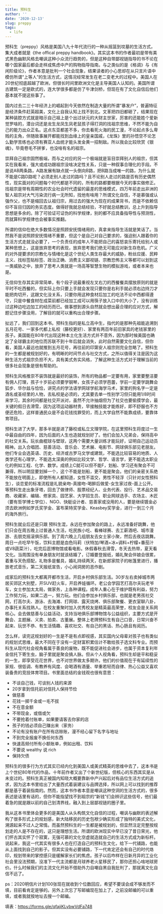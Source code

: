```yaml
---
title: 预科生
author: ''
date: '2020-12-13'
slug: preppy
tags:
  - life
---
```


预科生（preppy）风格是美国八九十年代流行的一种从摇篮到坟墓的生活方式，集大成者就是《the offical preppy handbook》。其实这本书的作者最初是带有美式黑色幽默风格去嘲讽这种小众流行趋势的，但是这种自带鄙视链指导的书不论在哪个国家最后都会走样成焦虑中产的购物指导指南。与之类似的是《格调》与《有闲阶级论》，作者本意是批判一个社会现象，结果读者的小心思却在从只言片语中模仿所谓“上等人”的生活方式，这情况经常发生在老二变老大的过程中。美国人在20世纪彻底超越了欧洲，但很长时间里欧洲文化是主导美国人认知的。美国所谓古建筑一定是欧式的，连大学很多都是仿了牛津剑桥，但现在有了文化自信后他们基本就不提这些事了。

国内过去二三十年经济上的崛起到今天依然在制造大量的所谓“暴发户”，普遍特征是经济条件赶英超美，文化上自我认知上找不到北。文革把四旧都砸了，结果现在某种装腔方式就是暗示自己祖上是个出过状元的大财主世家，厉害的还能姓个爱新觉罗啥的，潜台词还是龙生龙凤生凤老鼠孩子得打洞的找祖宗思维，不然不能为自己的能力出众正名。这点东亚都差不多，你去看死火海的民工漫，不论起点多么卑贱的主角，伴随故事展开都能找到血缘上的皇亲国戚，《龙珠》里的孙悟空不论怎么勤学苦练也必须有赛亚人血统才能头发金黄一招制敌。所以我会比较欣赏《银魂》，毕竟卷毛不拼爹，也没啥有名的祖宗。

崇拜自己祖宗固然极端，而与之对应的另一个极端就是盲目崇拜别人的祖宗，但其实在我看来，强大或成功跟祖宗没啥决定性关系，只是一种叙事合理化的手段。不是说AB两条路，A路发展有缺点就一头倒向B路，把B路当成唯一的路，为什么就不能是C路D路呢？必须走别人走过的路吗？且不论别人走过的路是否有历史偶然性，现实面对的问题每个时代都是不同的，所有的路都要根据今天的事实做修正。找祖宗是带有周期性的农业社会时代遗留的最差的思维模式，四万年前走出非洲的智人祖宗对大气污染流行病一无所知，找他有啥用？所谓文化自信，不是慕强或认强作父，也不是缩回去认祖归宗，用过去的强大为现在的成果背书，而是不依赖信仰不盲目归因的务实态度。做得好我就总结经验，不好就总结教训，总上升到指导思想是多余的。除了可验证可证伪的科学规律，别的都不应具备指导性与预测性，而就算科学规律也会被事实推翻。

所谓的信仰在绝大多数情况是照顾安抚情绪用的，真拿来指导生活就是笑话了。当然我不是说照顾安抚情绪不重要，但这个是自己对自己要求的，强迫别人跟着你的生活方式走就没必要了，一个负责任的成年人不能把自己的喜怒哀乐寄托给别人或某种思想上，这是放弃思考的表现，放弃思考我们绝无可能应对新生存危机。广义的对外提要求的宗教化与情绪化是这个世纪人类生存最大的威胁，粉丝应援、民粹主义、找标签贴标签、政治正确、消费主义鄙视链、宗教恐怖主义等都可以划到这一类威胁之中，放弃了思考人类就是一场高等智慧生物的模拟游戏，或者本来也是。

无信仰生存其实非常简单，有个段子说最重视左叉右刀的西餐餐具摆放原则的就是平时不吃西餐的，但实际上你只要上手就会发现只要你是右利手就必须右边持刀才能把肉切开，这跟文化没关系，只要你用这种食材后加工的吃法不论中西都得遵守，只是中餐食材在成菜前都已经加工成可以用筷子放入口中的大小了，没有训练过这种边吃边加工的经历而已。做事想到源头自然就会想出最合理的应对方式，解题记住步骤没用，了解目的就可以重构出合理步骤。

扯远了，我们回到这本书。预科生指的是私立高中生，指代的是那种先祖能追溯到五月花号、一家多代都上私校（藤校更好）、家里有两百年前旧家具的老钱家里的孩子。美国能在80年代出现这种本土化生活方式并不意外，因为那时候美国也确定了全球霸主的地位而苏联不到十年后就会消失，此时自然需要文化自信，但你看，美国人最远也就推到五月花号，再往前的印第安人祖宗则完全忽略了。预科生的一生都是被规划好的，有明晰的时间节点与社交方式，之所以值得关注是因为这种生活方式祖宗负担不大，具有美式务实风格，了解这种生活方式对于理解当前的很多社会现象是很有帮助的。

预科生风格推崇不装饰就是最好的装饰，所有的物品都一定要有用，家里要整洁要有佣人打理，孩子十岁前必须要学钢琴，女孩子必须学芭蕾，学前一定要学跳舞会狐步、华尔兹与恰恰，讲究点的学法语学网球学航海学马术，家里的狗名字一定是酒名或圣经里的人物，去私校是必须的，尤其要去单一性别学习但只能用1/8时间来学习，其余时间都是社交开派对，虽然不允许抽烟但为了社交也要偷摸学会，最关键的假日去滑雪，因为这项运动器材贵，早接触技能才能练好，即不舒服也不方便还危险，这样普通民众是不会花钱找罪受的，而上大学自然不能靠成绩，要靠体育项目。

预科生进了大学，那多半就是进了藤校或私立文理学院，在这里预科生将度过一生中最自由的四年，因为后面的人生也造就规划好了。他们会加入兄弟会，保持高中的社交关系。玩长曲棍球与壁球，这两个需要大量训练才能玩好，证明自己运动员精神。出入合唱团、慈善活动、音乐会、艺术展、电影节、网球俱乐部见老朋友。他们专业会选英语、历史、经济或古罗马文学或建筑，不能选比较容易的地质、人类学还有心理学，不能选太深奥的例如比较文学、哲学、语言学，更不能选太职业化的例如工程、化学、数学。成绩上C就可以但不能F，划船、学习还有聚会不可兼得，所以明显要划掉一个，这个不能是划船，更不能是聚会。他们的亲密关系绝不能放在明面上，即使所有人都知道，女性不滥交，男性不轻浮（只针对女性预科生），谈恋爱的标准流程是礼貌亲吻-真接吻-喝醉后做爱-女生家过夜-面上公开。等预科生走出象牙塔，回去了做律师、股票经纪人、业务代表、投行、艺术品交易商、收藏家、编辑、修家具、园艺家、大学招生员、职业网球选手、农场主、木匠（要有哲学博士学位）、NGO、快艇设计者、慈善家或没用的人，要是继续镀金必须去欧洲例如罗氏奖学金、富布莱特奖学金、Keasbey奖学金，进行一到三个月的海外旅行。

预科生就业后还是只跟 预科生混，永远在参加聚会的路上，永远准备好跳舞，他们只会在周五晚上过普通人生活，吃民族小吃、看棒球赛、去工薪酒吧、城市漫游、去朋克摇滚俱乐部。到了周六晚上几组朋友去女士家小聚，然后去夜店跳舞。周日一点吃早午饭，饮料主题是血色玛莉（伏特加/琴酒+冰+调料+柠檬+番茄汁或V8蔬菜汁），吃完后逛博物馆或看电影。休假春秋去滑雪，冬天去热带，夏天看文化。当周围没有单身朋友时就该结婚了，订婚要登报纸，婚礼聚会伴娘会很累，着重与天色搭配，礼物多是餐具，婚礼持续两天，在新郎家院子的帐篷里进行，播放老式音乐，第二天报纸宣告，小心闹洞房的恶作剧。

成家后的预科生大都离开都市生活，开启乡村俱乐部生活。30岁左右卖掉城市两居买郊区大别墅，开SUV赶火车，开启养娃循环。老公会学园艺打高尔夫玩老爷车，女士参加太太局，做家务，上各种课程。成年人重心在于维护既有利益，努力工作努力玩，如果二选一，努力玩。他们会参加乡村俱乐部，也就是老男孩社交网，打高尔夫、游泳、去海滩、打网球、露天烧烤、俱乐部聚餐、更衣室聊八卦，办事托关系找熟人。在校友重聚时加入优秀校友是精英最高荣誉，校友会是关系网核心。会去做慈善与公益活动，支持当地俱乐部博物馆与公益组织，主要方式是开舞会、主题展、义卖、拍卖、古董展。整体上老牌预科生有自己口音，日常兴奋不起来、玩世不恭、有生活情趣、喜欢社交、有自己的黑话、热心肠且有阅历。

怎么样，读完这规划好的一生是不是有点即视感，其实国内父母辈对孩子也有类似的规划式思维，最大不同在于没有一定财富积累估计不敢给孩子选文科专业。而预科生从现代社会视角看属于善良的废物，既不能促进社会进步，也属于资本复利年金信托下寄生虫，脑子里就是聚会搞人脉。但从个人视角看，预科生却是平和稳妥的一生，即享受花花世界，也不对世界做太多期许。他们的价值观在于有延续性的家规、很低调、有教养有风度、会喝酒有酒量、举重若轻而自律、热心公益又喜欢装备贵的竞技体育项目。书里面总结的金钱观也很有意思：

- 不谈自己钱，可谈别人钱的来源
- 20岁拿到信托前对信托人保持节俭
- 做慈善
- 花钱一掷千金或一毛不拔
- 不在意金额
- 不带现金，或借或欠
- 不要抢着付账单，如果要请客去你家的店
- 孩子的钱必须自己赚出来（家务）
- 不论有没有账户在所有店赊账，漫不经心留下名字与地址
- 不到完全报废不换任何东西
- 快速高频付所有小额账单，例如出租、饮料
- 不要说 wealthy 说 rich
- 保持欠债

预科生的很多行为方式其实已经内化到美国人或美式精英的思维中去了，这本书是上个世纪80年代的作品，十年前作者又出了个新世纪版，但核心的东西其实是从未变过的。预科生真正被国内知晓大概要靠新中产兴起后对有品位生活方式的追求，因为这本书里给出了大量西式着装建议与品牌选择，所以网上可以找到的推荐都是基于着装指南的。然而，这本书作者本意是嘲讽这种空洞的生活方式的，很多表述是话里有话的，但你不能指望找不到祖宗的“新钱”们会辨识这些信号，他们最着急的就是跟以前的自己划清界线，融入到上层鄙视链的圈子里。

我从这本书里体会更多的是美国人从头构筑文化自信的过程，嘲讽与幽默的表述解构了很多形式上的规划感，新大陆移民的历史包袱少确实形成了独特的美式文化，溯源起来不过人之常情。而虽然预科生的一生都是被规划的，但显然注定完整按规划走的人是不存在的，这只是理想生活。所谓的欧洲现实中早已没了昔日荣光，他们怀古其实怀了个寂寞，无强可慕的文化空虚就造就自己的生活方式成为新标杆。说起来，我这一代其实有很多人也在打造自己的预科生文化，给下一代铺路，也能从上面找到自己的影子。但其实没有必要铺路，下一代肯定还会有自己的时代烙印，规划带来的掌控感只是缓解家长们的焦虑。孩子以后咋样在日新月异的工业化社会里没法预期，没准下一代主流都是月球养老火星移民了，那你还担心啥地球房价。什么时候我们的主流文化开始不借助外力自嘲自黑自我批判了，那就离文化自信不远了。

ps：2020明信片计划100张现在就收到个位数回应，希望不要误会成不够发而不填，目前看肯定是够的。另外上次忘了写邮编现在加上了，之前没邮编的可以重填，或者我就按地址去搜一个邮编。

填表：https://forms.gle/qfajiKLybwVdFa748

